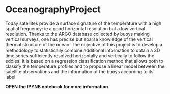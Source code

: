 # OceanographyProject
Today satellites provide a surface signature of the temperature with a high spatial frequency: ie a good horizontal resolution but a low vertical resolution. Thanks to the ARGO database collected by buoys making vertical surveys, one has precise but sparse knowledge of the vertical thermal structure of the ocean. The objective of this project is to develop a methodology to statistically combine additional information to obtain a 3D time series sufficiently resolved horizontally and vertically to follow the eddies. It is based on a regression classification method that allows both to classify the temperature profiles and to propose a linear model between the satellite observations and the information of the buoys according to its label.

**OPEN the IPYNB notebook for more information**
